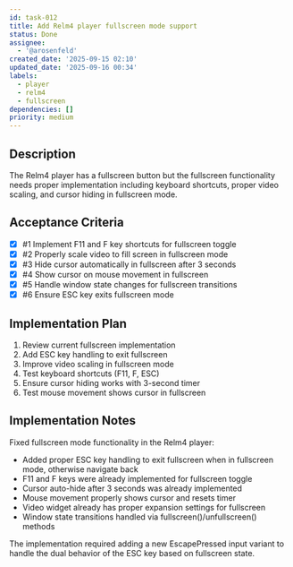 ```yaml
---
id: task-012
title: Add Relm4 player fullscreen mode support
status: Done
assignee:
  - '@arosenfeld'
created_date: '2025-09-15 02:10'
updated_date: '2025-09-16 00:34'
labels:
  - player
  - relm4
  - fullscreen
dependencies: []
priority: medium
---
```


## Description

The Relm4 player has a fullscreen button but the fullscreen functionality needs proper implementation including keyboard shortcuts, proper video scaling, and cursor hiding in fullscreen mode.

## Acceptance Criteria
<!-- AC:BEGIN -->
- [x] #1 Implement F11 and F key shortcuts for fullscreen toggle
- [x] #2 Properly scale video to fill screen in fullscreen mode
- [x] #3 Hide cursor automatically in fullscreen after 3 seconds
- [x] #4 Show cursor on mouse movement in fullscreen
- [x] #5 Handle window state changes for fullscreen transitions
- [x] #6 Ensure ESC key exits fullscreen mode
<!-- AC:END -->


## Implementation Plan

1. Review current fullscreen implementation
2. Add ESC key handling to exit fullscreen
3. Improve video scaling in fullscreen mode
4. Test keyboard shortcuts (F11, F, ESC)
5. Ensure cursor hiding works with 3-second timer
6. Test mouse movement shows cursor in fullscreen

## Implementation Notes

Fixed fullscreen mode functionality in the Relm4 player:

- Added proper ESC key handling to exit fullscreen when in fullscreen mode, otherwise navigate back
- F11 and F keys were already implemented for fullscreen toggle
- Cursor auto-hide after 3 seconds was already implemented
- Mouse movement properly shows cursor and resets timer
- Video widget already has proper expansion settings for fullscreen
- Window state transitions handled via fullscreen()/unfullscreen() methods

The implementation required adding a new EscapePressed input variant to handle the dual behavior of the ESC key based on fullscreen state.
